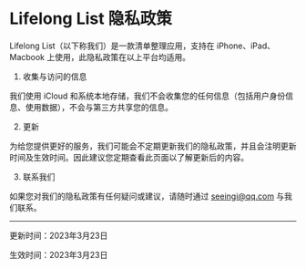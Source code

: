 # Lifelong List 隐私政策

Lifelong List（以下称我们）是一款清单整理应用，支持在 iPhone、iPad、Macbook 上使用，此隐私政策在以上平台均适用。

1. 收集与访问的信息

我们使用 iCloud 和系统本地存储，我们不会收集您的任何信息（包括用户身份信息、使用数据），不会与第三方共享您的信息。

2. 更新

为给您提供更好的服务，我们可能会不定期更新我们的隐私政策，并且会注明更新时间及生效时间。因此建议您定期查看此页面以了解更新后的内容。

3. 联系我们

如果您对我们的隐私政策有任何疑问或建议，请随时通过 seeingi@qq.com 与我们联系。

---

更新时间：2023年3月23日

生效时间：2023年3月23日
